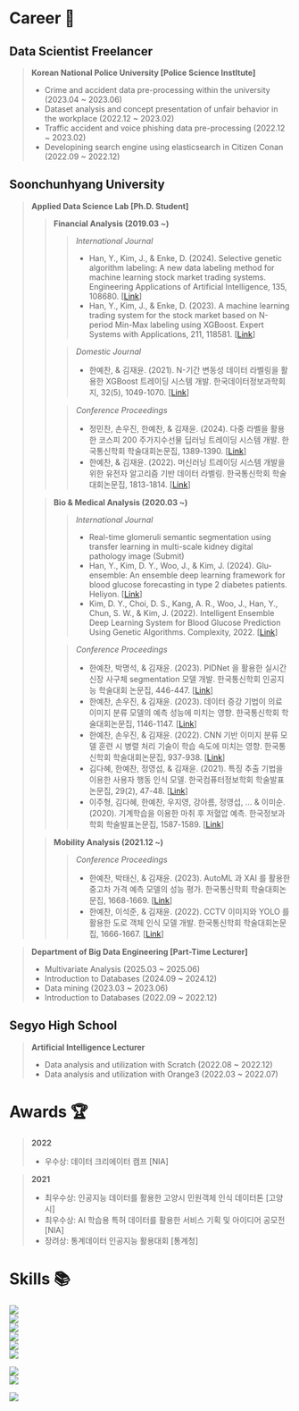 # Career :office:
## Data Scientist Freelancer
> **Korean National Police University [Police Science Instltute]**
> - Crime and accident data pre-processing within the university (2023.04 ~ 2023.06)  
> - Dataset analysis and concept presentation of unfair behavior in the workplace (2022.12 ~ 2023.02)  
> - Traffic accident and voice phishing data pre-processing (2022.12 ~ 2023.02)  
> - Developining search engine using elasticsearch in Citizen Conan (2022.09 ~ 2022.12)  

## Soonchunhyang University
> **Applied Data Science Lab [Ph.D. Student]**
>> **Financial Analysis (2019.03 ~)**
>>> *International Journal*
>>> - Han, Y., Kim, J., & Enke, D. (2024). Selective genetic algorithm labeling: A new data labeling method for machine learning stock market trading systems. Engineering Applications of Artificial Intelligence, 135, 108680. [[Link](https://scholar.google.co.kr/citations?view_op=view_citation&hl=ko&user=B_DD9tUAAAAJ&sortby=pubdate&citation_for_view=B_DD9tUAAAAJ:LkGwnXOMwfcC)]
>>> - Han, Y., Kim, J., & Enke, D. (2023). A machine learning trading system for the stock market based on N-period Min-Max labeling using XGBoost. Expert Systems with Applications, 211, 118581. [[Link](https://scholar.google.co.kr/citations?view_op=view_citation&hl=ko&user=B_DD9tUAAAAJ&citation_for_view=B_DD9tUAAAAJ:2osOgNQ5qMEC)]
>>
>>> *Domestic Journal*
>>> - 한예찬, & 김재윤. (2021). N-기간 변동성 데이터 라벨링을 활용한 XGBoost 트레이딩 시스템 개발. 한국데이터정보과학회지, 32(5), 1049-1070. [[Link](https://scholar.google.co.kr/citations?view_op=view_citation&hl=ko&user=B_DD9tUAAAAJ&citation_for_view=B_DD9tUAAAAJ:Tyk-4Ss8FVUC)]
>>
>>> *Conference Proceedings*
>>> - 정민찬, 손우진, 한예찬, & 김재윤. (2024). 다중 라벨을 활용한 코스피 200 주가지수선물 딥러닝 트레이딩 시스템 개발. 한국통신학회 학술대회논문집, 1389-1390. [[Link](https://scholar.google.co.kr/citations?view_op=view_citation&hl=ko&user=B_DD9tUAAAAJ&sortby=pubdate&citation_for_view=B_DD9tUAAAAJ:roLk4NBRz8UC)]
>>> - 한예찬, & 김재윤. (2022). 머신러닝 트레이딩 시스템 개발을 위한 유전자 알고리즘 기반 데이터 라벨링. 한국통신학회 학술대회논문집, 1813-1814. [[Link](https://scholar.google.co.kr/citations?view_op=view_citation&hl=ko&user=B_DD9tUAAAAJ&citation_for_view=B_DD9tUAAAAJ:UeHWp8X0CEIC)]
>
>> **Bio & Medical Analysis (2020.03 ~)**
>>> *International Journal*
>>> - Real-time glomeruli semantic segmentation using transfer learning in multi-scale kidney digital pathology image (Submit)
>>> - Han, Y., Kim, D. Y., Woo, J., & Kim, J. (2024). Glu-ensemble: An ensemble deep learning framework for blood glucose forecasting in type 2 diabetes patients. Heliyon. [[Link](https://scholar.google.co.kr/citations?view_op=view_citation&hl=ko&user=B_DD9tUAAAAJ&citation_for_view=B_DD9tUAAAAJ:_FxGoFyzp5QC)]
>>> - Kim, D. Y., Choi, D. S., Kang, A. R., Woo, J., Han, Y., Chun, S. W., & Kim, J. (2022). Intelligent Ensemble Deep Learning System for Blood Glucose Prediction Using Genetic Algorithms. Complexity, 2022. [[Link](https://scholar.google.co.kr/citations?view_op=view_citation&hl=ko&user=B_DD9tUAAAAJ&citation_for_view=B_DD9tUAAAAJ:Y0pCki6q_DkC)]
>>
>>> *Conference Proceedings*
>>> - 한예찬, 박명석, & 김재윤. (2023). PIDNet 을 활용한 실시간 신장 사구체 segmentation 모델 개발. 한국통신학회 인공지능 학술대회 논문집, 446-447. [[Link](https://scholar.google.co.kr/citations?view_op=view_citation&hl=ko&user=B_DD9tUAAAAJ&citation_for_view=B_DD9tUAAAAJ:WF5omc3nYNoC)]
>>> - 한예찬, 손우진, & 김재윤. (2023). 데이터 증강 기법이 의료 이미지 분류 모델의 예측 성능에 미치는 영향. 한국통신학회 학술대회논문집, 1146-1147. [[Link](https://scholar.google.co.kr/citations?view_op=view_citation&hl=ko&user=B_DD9tUAAAAJ&sortby=pubdate&citation_for_view=B_DD9tUAAAAJ:YsMSGLbcyi4C)]
>>> - 한예찬, 손우진, & 김재윤. (2022). CNN 기반 이미지 분류 모델 훈련 시 병렬 처리 기술이 학습 속도에 미치는 영향. 한국통신학회 학술대회논문집, 937-938. [[Link](https://scholar.google.co.kr/citations?view_op=view_citation&hl=ko&user=B_DD9tUAAAAJ&citation_for_view=B_DD9tUAAAAJ:W7OEmFMy1HYC)]
>>> - 김다혜, 한예찬, 정영섭, & 김재윤. (2021). 특징 추출 기법을 이용한 사용자 행동 인식 모델. 한국컴퓨터정보학회 학술발표논문집, 29(2), 47-48. [[Link](https://scholar.google.co.kr/citations?view_op=view_citation&hl=ko&user=B_DD9tUAAAAJ&citation_for_view=B_DD9tUAAAAJ:IjCSPb-OGe4C)]
>>> - 이주형, 김다혜, 한예찬, 우지영, 강아름, 정영섭, ... & 이미순. (2020). 기계학습을 이용한 마취 후 저혈압 예측. 한국정보과학회 학술발표논문집, 1587-1589. [[Link](https://scholar.google.co.kr/citations?view_op=view_citation&hl=ko&user=B_DD9tUAAAAJ&citation_for_view=B_DD9tUAAAAJ:u5HHmVD_uO8C)]
>
>> **Mobility Analysis (2021.12 ~)**
>>> *Conference Proceedings*
>>> - 한예찬, 박태신, & 김재윤. (2023). AutoML 과 XAI 를 활용한 중고차 가격 예측 모델의 성능 평가. 한국통신학회 학술대회논문집, 1668-1669. [[Link](https://scholar.google.co.kr/citations?view_op=view_citation&hl=ko&user=B_DD9tUAAAAJ&citation_for_view=B_DD9tUAAAAJ:eQOLeE2rZwMC)]
>>> - 한예찬, 이석준, & 김재윤. (2022). CCTV 이미지와 YOLO 를 활용한 도로 객체 인식 모델 개발. 한국통신학회 학술대회논문집, 1666-1667. [[Link](https://scholar.google.co.kr/citations?view_op=view_citation&hl=ko&user=B_DD9tUAAAAJ&citation_for_view=B_DD9tUAAAAJ:zYLM7Y9cAGgC)]

> **Department of Big Data Engineering [Part-Time Lecturer]**
> - Multivariate Analysis (2025.03 ~ 2025.06)
> - Introduction to Databases (2024.09 ~ 2024.12)
> - Data mining (2023.03 ~ 2023.06)
> - Introduction to Databases (2022.09 ~ 2022.12)

## Segyo High School 
> **Artificial Intelligence Lecturer**
> - Data analysis and utilization with Scratch (2022.08 ~ 2022.12)
> - Data analysis and utilization with Orange3 (2022.03 ~ 2022.07)

# Awards :trophy:
> **2022**
> - 우수상: 데이터 크리에이터 캠프 [NIA]

> **2021**
> - 최우수상: 인공지능 데이터를 활용한 고양시 민원객체 인식 데이터톤 [고양시]  
> - 최우수상: AI 학습용 특허 데이터를 활용한 서비스 기획 및 아이디어 공모전 [NIA]  
> - 장려상: 통계데이터 인공지능 활용대회 [통계청]

# Skills :books:
<a href="https://www.python.org/" target="_blank"><img src="https://img.shields.io/badge/Python-3776AB?style=for-the-badge&logo=Python&logoColor=white">  
<a href="https://www.tensorflow.org/" target="_blank"><img src="https://img.shields.io/badge/TensorFlow-FF6F00?style=for-the-badge&logo=TensorFlow&logoColor=white">  
<a href="https://keras.io/" target="_blank"><img src="https://img.shields.io/badge/Keras-D00000?style=for-the-badge&logo=Keras&logoColor=white">  
<a href="https://pytorch.org/" target="_blank"><img src="https://img.shields.io/badge/PyTorch-EE4C2C?style=for-the-badge&logo=PyTorch&logoColor=white">  
<a href="https://mmdetection.readthedocs.io/en/latest/" target="_blank"><img src="https://img.shields.io/badge/MMDetection-008FC7?style=for-the-badge&logo=github&logoColor=white">  
<a href="https://mmsegmentation.readthedocs.io/en/latest/" target="_blank"><img src="https://img.shields.io/badge/MMSegmentation-008FC7?style=for-the-badge&logo=github&logoColor=white">  

<a href="https://www.r-project.org/" target="_blank"><img src="https://img.shields.io/badge/R-276DC3?style=for-the-badge&logo=R&logoColor=white">  
<a href="https://posit.co/" target="_blank"><img src="https://img.shields.io/badge/RStudio-75AADB?style=for-the-badge&logo=RStudio&logoColor=white">  

<a href="https://chat.openai.com/" target="_blank"><img src="https://img.shields.io/badge/ChatGPT-412991?style=for-the-badge&logo=OpenAI&logoColor=white">  

